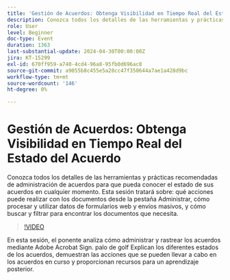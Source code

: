 ```yaml
---
title: 'Gestión de Acuerdos: Obtenga Visibilidad en Tiempo Real del Estado del Acuerdo'
description: Conozca todos los detalles de las herramientas y prácticas recomendadas de administración de acuerdos para que pueda conocer el estado de sus acuerdos en cualquier momento.
role: User
level: Beginner
doc-type: Event
duration: 1363
last-substantial-update: 2024-04-30T00:00:00Z
jira: KT-15299
exl-id: 670ff959-a740-4cd4-96a8-95fb0d696ac8
source-git-commit: a9055b8c455e5a28cc47f350644a7ae1a428d9bc
workflow-type: tm+mt
source-wordcount: '146'
ht-degree: 0%

---
```


# Gestión de Acuerdos: Obtenga Visibilidad en Tiempo Real del Estado del Acuerdo

Conozca todos los detalles de las herramientas y prácticas recomendadas de administración de acuerdos para que pueda conocer el estado de sus acuerdos en cualquier momento. Esta sesión tratará sobre: qué acciones puede realizar con los documentos desde la pestaña Administrar, cómo procesar y utilizar datos de formularios web y envíos masivos, y cómo buscar y filtrar para encontrar los documentos que necesita.

>[!VIDEO](https://video.tv.adobe.com/v/3428190/?learn=on)

En esta sesión, el ponente analiza cómo administrar y rastrear los acuerdos mediante Adobe Acrobat Sign. palo de golf Explican los diferentes estados de los acuerdos, demuestran las acciones que se pueden llevar a cabo en los acuerdos en curso y proporcionan recursos para un aprendizaje posterior.

